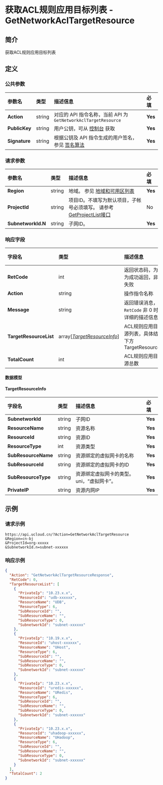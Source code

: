 # 获取ACL规则应用目标列表 - GetNetworkAclTargetResource

## 简介

获取ACL规则应用目标列表









## 定义

### 公共参数

| 参数名 | 类型 | 描述信息 | 必填 |
|:---|:---|:---|:---|
| **Action**     | string  | 对应的 API 指令名称，当前 API 为 `GetNetworkAclTargetResource`                        | **Yes** |
| **PublicKey**  | string  | 用户公钥，可从 [控制台](https://console.ucloud.cn/uapi/apikey) 获取                                             | **Yes** |
| **Signature**  | string  | 根据公钥及 API 指令生成的用户签名，参见 [签名算法](api/summary/signature.md)  | **Yes** |

### 请求参数

| 参数名 | 类型 | 描述信息 | 必填 |
|:---|:---|:---|:---|
| **Region** | string | 地域。 参见 [地域和可用区列表](api/summary/regionlist) |**Yes**|
| **ProjectId** | string | 项目ID。不填写为默认项目，子帐号必须填写。 请参考[GetProjectList接口](api/summary/get_project_list) |No|
| **SubnetworkId.N** | string | 子网ID。 |**Yes**|

### 响应字段

| 字段名 | 类型 | 描述信息 | 必填 |
|:---|:---|:---|:---|
| **RetCode** | int | 返回状态码，为 0 则为成功返回，非 0 为失败 |**Yes**|
| **Action** | string | 操作指令名称 |**Yes**|
| **Message** | string | 返回错误消息，当 `RetCode` 非 0 时提供详细的描述信息 |No|
| **TargetResourceList** | array[[*TargetResourceInfo*](#TargetResourceInfo)] | ACL规则应用目标资源列表，具体结构见下方TargetResourceInfo |**Yes**|
| **TotalCount** | int | ACL规则应用目标资源总数 |**Yes**|

#### 数据模型


#### TargetResourceInfo

| 字段名 | 类型 | 描述信息 | 必填 |
|:---|:---|:---|:---|
| **SubnetworkId** | string | 子网ID |**Yes**|
| **ResourceName** | string | 资源名称 |**Yes**|
| **ResourceId** | string | 资源ID |**Yes**|
| **ResourceType** | int | 资源类型 |**Yes**|
| **SubResourceName** | string | 资源绑定的虚拟网卡的名称 |**Yes**|
| **SubResourceId** | string | 资源绑定的虚拟网卡的ID |**Yes**|
| **SubResourceType** | string | 资源绑定虚拟网卡的类型。uni，“虚拟网卡”。 |**Yes**|
| **PrivateIP** | string | 资源内网IP |**Yes**|

## 示例

### 请求示例
    
```
https://api.ucloud.cn/?Action=GetNetworkAclTargetResource
&Region=cn-bj
&ProjectId=org-xxxxx
&SubnetworkId.n=subnet-xxxxxx
```

### 响应示例
    
```json
{
  "Action": "GetNetworkAclTargetResourceResponse",
  "RetCode": 0,
  "TargetResourceList": [
    {
      "PrivateIp": "10.23.x.x",
      "ResourceId": "udb-xxxxxx",
      "ResourceName": "UDB",
      "ResourceType": 6,
      "SubResourceId": "",
      "SubResourceName": "",
      "SubResourceType": 0,
      "SubnetworkId": "subnet-xxxxxx"
    },
    {
      "PrivateIp": "10.19.x.x",
      "ResourceId": "uhost-xxxxxx",
      "ResourceName": "UHost",
      "ResourceType": 6,
      "SubResourceId": "",
      "SubResourceName": "",
      "SubResourceType": 0,
      "SubnetworkId": "subnet-xxxxxx"
    },
    {
      "PrivateIp": "10.23.x.x",
      "ResourceId": "uredis-xxxxxx",
      "ResourceName": "URedis",
      "ResourceType": 6,
      "SubResourceId": "",
      "SubResourceName": "",
      "SubResourceType": 0,
      "SubnetworkId": "subnet-xxxxxx"
    },
    {
      "PrivateIp": "10.23.x.x",
      "ResourceId": "uhadoop-xxxxxx",
      "ResourceName": "UHadoop",
      "ResourceType": 6,
      "SubResourceId": "",
      "SubResourceName": "",
      "SubResourceType": 0,
      "SubnetworkId": "subnet-xxxxxx"
    }
  ],
  "TotalCount": 2
}
```





